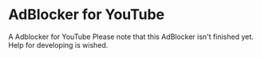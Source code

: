 # AdBlocker for YouTube
A Adblocker for YouTube
 Please note that this AdBlocker isn't finished yet. Help for developing is wished.
